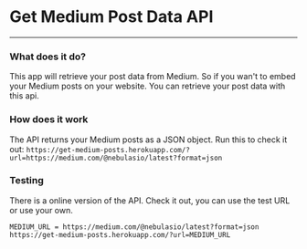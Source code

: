 # Get Medium Post Data API
---
### What does it do?
This app will retrieve your post data from Medium. So if you wan't to embed your Medium posts on your website. You can retrieve your post data with this api.

### How does it work
The API returns your Medium posts as a JSON object.
Run this to check it out: `https://get-medium-posts.herokuapp.com/?url=https://medium.com/@nebulasio/latest?format=json`

### Testing
There is a online version of the API.
Check it out, you can use the test URL or use your own.

`MEDIUM_URL = https://medium.com/@nebulasio/latest?format=json`
`https://get-medium-posts.herokuapp.com/?url=MEDIUM_URL`

